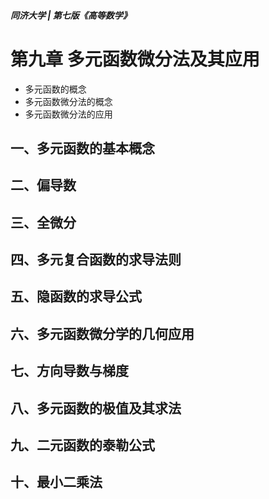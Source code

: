 ##### 同济大学 | 第七版《高等数学》
# 第九章 多元函数微分法及其应用
- 多元函数的概念
- 多元函数微分法的概念
- 多元函数微分法的应用
## 一、多元函数的基本概念

## 二、偏导数

## 三、全微分

## 四、多元复合函数的求导法则

## 五、隐函数的求导公式

## 六、多元函数微分学的几何应用

## 七、方向导数与梯度

## 八、多元函数的极值及其求法

## 九、二元函数的泰勒公式

## 十、最小二乘法